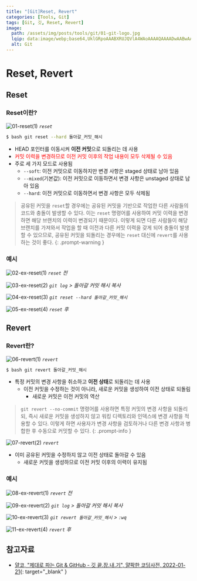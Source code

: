```yaml
---
title: "[Git]Reset, Revert"
categories: [Tools, Git]
tags: [Git, 깃, Reset, Revert]
image:
  path: /assets/img/posts/tools/git/01-git-logo.jpg
  lqip: data:image/webp;base64,UklGRpoAAABXRUJQVlA4WAoAAAAQAAAADwAABwAAQUxQSDIAAAARL0AmbZurmr57yyIiqE8oiG0bejIYEQTgqiDA9vqnsUSI6H+oAERp2HZ65qP/VIAWAFZQOCBCAAAA8AEAnQEqEAAIAAVAfCWkAALp8sF8rgRgAP7o9FDvMCkMde9PK7euH5M1m6VWoDXf2FkP3BqV0ZYbO6NA/VFIAAAA
  alt: Git
---
```


# Reset, Revert

## Reset

### Reset이란?

![01-reset(1)](/assets/img/posts/tools/git/reset-and-revet/01-reset(1).jpg)
*`reset`*

```bash
$ bash git reset --hard 돌아갈_커밋_해시
```

- HEAD 포인터를 이동시켜 **이전 커밋**으로 되돌리는 데 사용
- <font color="red">커밋 이력을 변경하므로 이전 커밋 이후의 작업 내용이 모두 삭제될 수 있음</font>
- 주로 세 가지 모드로 사용됨
  + `--soft`: 이전 커밋으로 이동하지만 변경 사항은 staged 상태로 남아 있음
  + `--mixed`(기본값): 이전 커밋으로 이동하면서 변경 사항은 unstaged 상태로 남아 있음
  + `--hard`: 이전 커밋으로 이동하면서 변경 사항은 모두 삭제됨

> 공유된 커밋을 `reset`할 경우에는 공유된 커밋을 기반으로 작업한 다른 사람들의 코드와 충돌이 발생할 수 있다. 이는 `reset` 명령어를 사용하여 커밋 이력을 변경하면 해당 브랜치의 이력이 변경되기 때문이다. 이렇게 되면 다른 사람들이 해당 브랜치를 가져와서 작업을 할 때 이전과 다른 커밋 이력을 갖게 되어 충돌이 발생할 수 있으므로, 공유된 커밋을 되돌리는 경우에는 `reset` 대신에 `revert`를 사용하는 것이 좋다.
{: .prompt-warning }

### 예시

![02-ex-reset(1)](/assets/img/posts/tools/git/reset-and-revet/02-ex-reset(1).jpg)
*`reset` 전*

![03-ex-reset(2)](/assets/img/posts/tools/git/reset-and-revet/03-ex-reset(2).jpg)
*`git log` > 돌아갈 커밋 해시 복사*

![04-ex-reset(3)](/assets/img/posts/tools/git/reset-and-revet/04-ex-reset(3).jpg)
*`git reset --hard 돌아갈_커밋_해시`*

![05-ex-reset(4)](/assets/img/posts/tools/git/reset-and-revet/05-ex-reset(4).jpg)
*`reset` 후*

## Revert

### Revert란?

![06-revert(1)](/assets/img/posts/tools/git/reset-and-revet/06-revert(1).jpg)
*`revert`*

```bash
$ bash git revert 돌아갈_커밋_해시
```

- 특정 커밋의 변경 사항을 취소하고 **이전 상태**로 되돌리는 데 사용
  + 이전 커밋을 수정하는 것이 아니라, 새로운 커밋을 생성하여 이전 상태로 되돌림
    * 새로운 커밋은 이전 커밋의 역산

> `git revert --no-commit` 명령어를 사용하면 특정 커밋의 변경 사항을 되돌리되, 즉시 새로운 커밋을 생성하지 않고 워킹 디렉토리와 인덱스에 변경 사항을 적용할 수 있다. 이렇게 하면 사용자가 변경 사항을 검토하거나 다른 변경 사항과 병합한 후 수동으로 커밋할 수 있다.
{: .prompt-info }

![07-revert(2)](/assets/img/posts/tools/git/reset-and-revet/07-revert(2).jpg)
*`revert`*

- 이미 공유된 커밋을 수정하지 않고 이전 상태로 돌아갈 수 있음
  + 새로운 커밋을 생성하므로 이전 커밋 이후의 이력이 유지됨

### 예시

![08-ex-revert(1)](/assets/img/posts/tools/git/reset-and-revet/08-ex-revert(1).jpg)
*`revert` 전*

![09-ex-revert(2)](/assets/img/posts/tools/git/reset-and-revet/09-ex-revert(2).jpg)
*`git log` > 돌아갈 커밋 해시 복사*

![10-ex-revert(3)](/assets/img/posts/tools/git/reset-and-revet/10-ex-revert(3).jpg)
*`git revert 돌아갈_커밋_해시` > `:wq`*

![11-ex-revert(4)](/assets/img/posts/tools/git/reset-and-revet/11-ex-revert(4).jpg)
*`revert` 후*

## 참고자료

- [얄코, "제대로 파는 Git & GitHub - 깃 끝.장.내.기", 얄팍한 코딩사전, 2022-01-21](https://www.youtube.com/watch?v=1I3hMwQU6GU){: target="_blank" }
